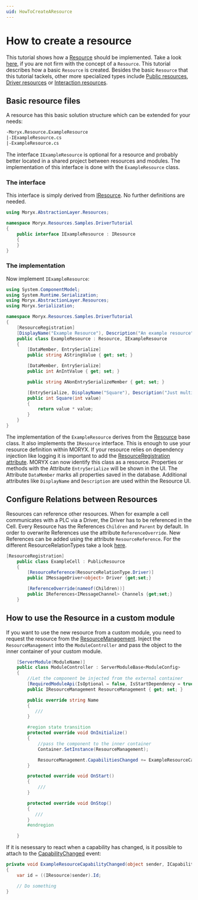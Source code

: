 ```yaml
---
uid: HowToCreateAResource
---
```

# How to create a resource

This tutorial shows how a [Resource](../../src/Moryx.AbstractionLayer/Resources/Resource.cs) should be implemented. Take a look [here](../articles/Resources/Overview.md), if you are not firm with the concept of a `Resource`. This tutorial describes how a basic `Resource` is created. Besides the basic `Resource` that this tutorial tackels, other more specialized types include [Public resources](../../src/Moryx.AbstractionLayer/Resources/PublicResource.cs), [Driver resources](../Resources/Types/DriverResource.md) or [Interaction resources](../Resources/Types/InteractionResource.md).

## Basic resource files

A resource has this basic solution structure which can be extended for your needs:

````fs
-Moryx.Resource.ExampleResource
|-IExampleResource.cs
|-ExampleResource.cs
````

The interface `IExampleResource` is optional for a resource and probably better located in a shared project between resources and modules. The implementation of this interface is done with the `ExampleResource` class.

### The interface

This interface is simply derived from [IResource](../../src/Moryx.AbstractionLayer/Resources/IResource.cs). No further definitions are needed.

````cs
using Moryx.AbstractionLayer.Resources;

namespace Moryx.Resources.Samples.DriverTutorial
{
    public interface IExampleResource : IResource
    {
    }
}
````

### The implementation

Now implement `IExampleResource`:

````cs
using System.ComponentModel;
using System.Runtime.Serialization;
using Moryx.AbstractionLayer.Resources;
using Moryx.Serialization;

namespace Moryx.Resources.Samples.DriverTutorial
{
    [ResourceRegistration]
    [DisplayName("Example Resource"), Description("An example resource")]
    public class ExampleResource : Resource, IExampleResource
    {
        [DataMember, EntrySerialize]
        public string AStringValue { get; set; }

        [DataMember, EntrySerialize]
        public int AnIntValue { get; set; }

        public string ANonEntrySerializeMember { get; set; }

        [EntrySerialize, DisplayName("Square"), Description("Just multiplies given value with itself")]
        public int Square(int value)
        {
            return value * value;
        }
    }
}
````

The implementation of the `ExampleResource` derives from the [Resource](../../src/Moryx.AbstractionLayer/Resources/Resource.cs) base class. It also implements the `IResource` interface. This is enough to use your resource definition within MORYX. If your resource relies on dependency injection like logging it is important to add the [ResourceRegistration attribute](../../src/Moryx.AbstractionLayer/Resources/Attributes/ResourceRegistrationAttribute.cs). MORYX can now identify this class as a resource. Properties or methods with the Attribute `EntrySerialize` will be shown in the UI. The Attribute `DataMember` marks all properties saved in the database. Additional attributes like `DisplayName` and `Description` are used within the Resource UI.

## Configure Relations between Resources
Resources can reference other resources. When for example a cell communicates with a PLC via a Driver, the Driver has to be referenced in the Cell. Every Resource has the References `Children` and `Parent` by default. In order to overwrite 
References use the attribute `ReferenceOverride`. New References can be added using the attribute `ResourceReference`. For the different ResourceRelationTypes take a look [here](../../src/Moryx.AbstractionLayer/Resources/ResourceRelationType.cs).

```C#
[ResourceRegistration]
    public class ExampleCell : PublicResource
    {
        [ResourceReference(ResourceRelationType.Driver)]
        public IMessageDriver<object> Driver {get;set;}

        [ReferenceOverride(nameof(Children))]
        public IReferences<IMessageChannel> Channels {get;set;}
    }

```

## How to use the Resource in a custom module

If you want to use the new resource from a custom module, you need to request the resource from the [ResourceManagement](../../src/Moryx.AbstractionLayer/Resources/IResourceManagement.cs). Inject the `ResourceManagement` into the `ModuleController` and pass the object to the inner container of your custom module.

````cs
    [ServerModule(ModuleName)]
    public class ModuleController : ServerModuleBase<ModuleConfig>
    {
        //Let the component be injected from the external container
        [RequiredModuleApi(IsOptional = false, IsStartDependency = true)]
        public IResourceManagement ResourceManagement { get; set; }

        public override string Name
        {
           ///
        }

        #region state transition
        protected override void OnInitialize()
        {
            //pass the component to the inner container
            Container.SetInstance(ResourceManagement);

            ResourceManagement.CapabilitiesChanged += ExampleResourceCapabilityChanged;
        }

        protected override void OnStart()
        {
            ///
        }

        protected override void OnStop()
        {
           ///
        }
        #endregion

    }
````

If it is nesessary to react when a capability has changed, is it possible to attach to the [CapabilityChanged](../../src/Moryx.AbstractionLayer/Resources/IResourceManagement.cs) event:

````cs
private void ExampleResourceCapabilityChanged(object sender, ICapabilities newCapabilities)
{
    var id = ((IResource)sender).Id;

    // Do something
}
````
